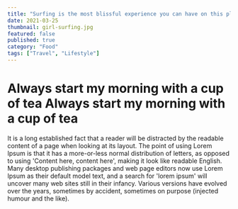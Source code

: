 ```yaml
---
title: "Surfing is the most blissful experience you can have on this planet, a taste of heaven."
date: 2021-03-25
thumbnail: girl-surfing.jpg
featured: false
published: true 
category: "Food"
tags: ["Travel", "Lifestyle"]
---
```


# Always start my morning with a cup of tea Always start my morning with a cup of tea

It is a long established fact that a reader will be distracted by the readable content of a page when looking at its layout. The point of using Lorem Ipsum is that it has a more-or-less normal distribution of letters, as opposed to using 'Content here, content here', making it look like readable English. Many desktop publishing packages and web page editors now use Lorem Ipsum as their default model text, and a search for 'lorem ipsum' will uncover many web sites still in their infancy. Various versions have evolved over the years, sometimes by accident, sometimes on purpose (injected humour and the like).

